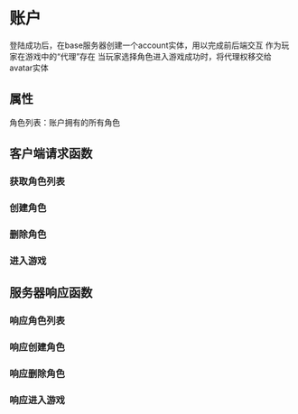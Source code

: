 # 账户

登陆成功后，在base服务器创建一个account实体，用以完成前后端交互
作为玩家在游戏中的“代理”存在
当玩家选择角色进入游戏成功时，将代理权移交给avatar实体

## 属性

角色列表：账户拥有的所有角色

## 客户端请求函数

### 获取角色列表

### 创建角色

### 删除角色

### 进入游戏

## 服务器响应函数

### 响应角色列表

### 响应创建角色

### 响应删除角色

### 响应进入游戏
